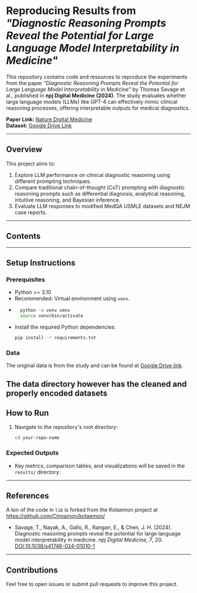 # Reproducing Results from _"Diagnostic Reasoning Prompts Reveal the Potential for Large Language Model Interpretability in Medicine"_

This repository contains code and resources to reproduce the experiments from the paper _"Diagnostic Reasoning Prompts Reveal the Potential for Large Language Model Interpretability in Medicine"_ by Thomas Savage et al., published in **npj Digital Medicine (2024)**. The study evaluates whether large language models (LLMs) like GPT-4 can effectively mimic clinical reasoning processes, offering interpretable outputs for medical diagnostics.

**Paper Link:** [Nature Digital Medicine](https://www.nature.com/articles/s41746-024-01010-1)  
**Dataset:** [Google Drive Link](https://drive.google.com/drive/u/1/folders/1mDQUZ4RhyROSEycVFN_c4uyP36oyMRSe)

---

## Overview

This project aims to:

1. Explore LLM performance on clinical diagnostic reasoning using different prompting techniques.
2. Compare traditional chain-of-thought (CoT) prompting with diagnostic reasoning prompts such as differential diagnosis, analytical reasoning, intuitive reasoning, and Bayesian inference.
3. Evaluate LLM responses to modified MedQA USMLE datasets and NEJM case reports.

---

## Contents

---

## Setup Instructions

### Prerequisites

- Python >= 3.10
- Recommended: Virtual environment using `venv`.
- ```bash
    python -m venv venv
    source venv/bin/activate
  ```
- Install the required Python dependencies:
  ```bash
  pip install -r requirements.txt
  ```

### Data

The original data is from the study and can be found at [Google Drive link](https://drive.google.com/drive/u/1/folders/1mDQUZ4RhyROSEycVFN_c4uyP36oyMRSe).

## The data directory however has the cleaned and properly encoded datasets

## How to Run

1. Navigate to the repository's root directory:
   ```bash
   cd your-repo-name
   ```

### Expected Outputs

- Key metrics, comparison tables, and visualizations will be saved in the `results/` directory.

---

## References

A ton of the code in `lib` is forked from the Kotaemon project at https://github.com/Cinnamon/kotaemon/

- Savage, T., Nayak, A., Gallo, R., Rangan, E., & Chen, J. H. (2024). Diagnostic reasoning prompts reveal the potential for large language model interpretability in medicine. _npj Digital Medicine, 7_, 20. [DOI:10.1038/s41746-024-01010-1](https://doi.org/10.1038/s41746-024-01010-1)

---

## Contributions

Feel free to open issues or submit pull requests to improve this project.
